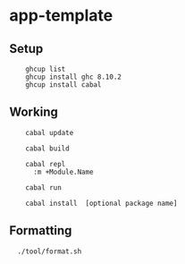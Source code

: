 # app-template

## Setup
``` 
    ghcup list
    ghcup install ghc 8.10.2
    ghcup install cabal
```

## Working
```
    cabal update
    
    cabal build

    cabal repl
      :m +Module.Name

    cabal run

    cabal install  [optional package name]
```

## Formatting
```
  ./tool/format.sh
```